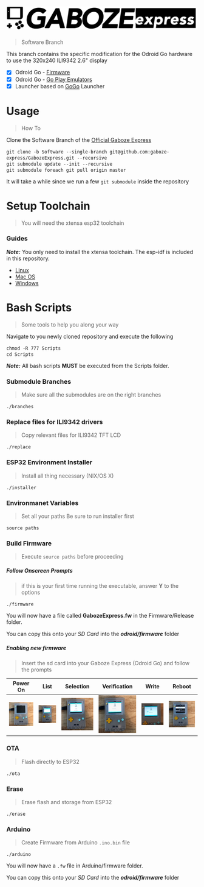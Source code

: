 # ![Gaboze Express](Assets/GabozeExpress.png)
> Software Branch

This branch contains the specific modification for the Odroid Go hardware to use the 320x240 ILI9342 2.6" display

- [x] Odroid Go - [Firmware](https://github.com/OtherCrashOverride/odroid-go-firmware)
- [x] Odroid Go - [Go Play Emulators](https://github.com/OtherCrashOverride/go-play)
- [x] Launcher based on [GoGo](https://bitbucket.org/odroid_go_stuff/gogo/src/master/) Launcher

# Usage
> How To

Clone the Software Branch of the [Official Gaboze Express](https://github.com/gaboze-express/GabozeExpress)

```shell
git clone -b Software --single-branch git@github.com:gaboze-express/GabozeExpress.git --recursive
git submodule update --init --recursive
git submodule foreach git pull origin master
```
It will take a while since we run a few ```git submodule``` inside the repository

# Setup Toolchain
> You will need the xtensa esp32 toolchain

### Guides

***Note:*** You only need to install the xtensa toolchain. The esp-idf is included in this repository.

- [Linux](https://docs.espressif.com/projects/esp-idf/en/latest/get-started/linux-setup.html)
- [Mac OS](https://docs.espressif.com/projects/esp-idf/en/latest/get-started/macos-setup.html)
- [Windows](https://docs.espressif.com/projects/esp-idf/en/latest/get-started/windows-setup-scratch.html)


# Bash Scripts
> Some tools to help you along your way

Navigate to you newly cloned repository and execute the following
```
chmod -R 777 Scripts
cd Scripts
```

***Note:*** All bash scripts **MUST** be executed from the Scripts folder.


### Submodule Branches
> Make sure all the submodules are on the right branches

```
./branches
```

### Replace files for ILI9342 drivers
> Copy relevant files for ILI9342 TFT LCD

```
./replace
```

### ESP32 Environment Installer
> Install all thing necessary (NIX/OS X)

```
./installer
```

### Environmanet Variables
> Set all your paths
Be sure to run installer first

```
source paths
```

### Build Firmware

> Execute ```source paths``` before proceeding


##### Follow Onscreen Prompts
> if this is your first time running the executable, answer **Y** to the options

```
./firmware
```

You will now have a file called **GabozeExpress.fw** in the Firmware/Release folder.

You can copy this onto your *SD Card* into the ***odroid/firmware*** folder

##### Enabling new firmware
> Insert the sd card into your Gaboze Express (Odroid Go) and follow the prompts

| Power On | List                    | Selection     |    Verification  |   Write   |   Reboot   |
| ----------------------------------------- | -------------------------------- | ---- | ---- | ---- | ---- |
| ![Power on your hardware](Assets/001.jpg) | ![Firmware List](Assets/002.jpg) |   ![Firmware Selection](Assets/003.jpg)   |  ![Firmware Verification](Assets/004.jpg)    |   ![Firmware Write](Assets/006.gif)    |   ![Reboot into new Firmware](Assets/007.jpg)   |


### OTA
> Flash directly to ESP32

```
./ota
```

### Erase
> Erase flash and storage from ESP32

```
./erase
```

### Arduino
> Create Firmware from Arduino ```.ino.bin``` file

```
./arduino
```

You will now have a ```.fw``` file in Arduino/firmware folder.

You can copy this onto your *SD Card* into the ***odroid/firmware*** folder
